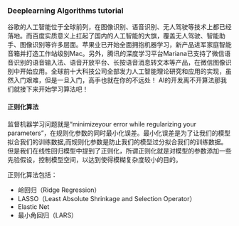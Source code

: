 ### Deeplearning Algorithms tutorial
谷歌的人工智能位于全球前列，在图像识别、语音识别、无人驾驶等技术上都已经落地。而百度实质意义上扛起了国内的人工智能的大旗，覆盖无人驾驶、智能助手、图像识别等许多层面。苹果业已开始全面拥抱机器学习，新产品进军家庭智能音箱并打造工作站级别Mac。另外，腾讯的深度学习平台Mariana已支持了微信语音识别的语音输入法、语音开放平台、长按语音消息转文本等产品，在微信图像识别中开始应用。全球前十大科技公司全部发力人工智能理论研究和应用的实现，虽然入门艰难，但是一旦入门，高手也就在你的不远处！
AI的开发离不开算法那我们就接下来开始学习算法吧！

#### 正则化算法

监督机器学习问题就是“minimizeyour error while regularizing your parameters”，在规则化参数的同时最小化误差。最小化误差是为了让我们的模型拟合我们的训练数据,而规则化参数是防止我们的模型过分拟合我们的训练数据。但是我们在线性回归模型中提到了正则化，所谓正则化就是对模型的参数添加一些先验假设，控制模型空间，以达到使得模糊复杂度较小的目的。

正则化算法包括：

* 岭回归（Ridge Regression）
* LASSO（Least Absolute Shrinkage and Selection Operator）
* Elastic Net
* 最小角回归（LARS）
